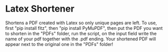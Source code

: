 ﻿# Latex Shortener
Shortens a PDF created with Latex so only unique pages are left.
To use, first "pip install fitz", then "pip install PyMuPDF", then put the PDF you want to shorten in the "PDFs" folder, run the script, on the input field write the name of your pdf together with the .pdf ending.
Your shortened PDF will appear next to the original one in the "PDFs" folder!